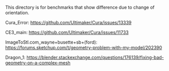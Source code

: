 This directory is for benchmarks that show difference due to change of
orientation.

Cura_Error:
    https://github.com/Ultimaker/Cura/issues/13339

CE3_main:
    https://github.com/Ultimaker/Cura/issues/11733

ImageToStl.com_wayne+busette+sb+(ford):
    https://forums.sketchup.com/t/geometry-problem-with-my-model/202390

Dragon_1: 
    https://blender.stackexchange.com/questions/176139/fixing-bad-geometry-on-a-complex-mesh